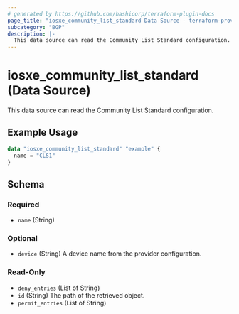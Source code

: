 ```yaml
---
# generated by https://github.com/hashicorp/terraform-plugin-docs
page_title: "iosxe_community_list_standard Data Source - terraform-provider-iosxe"
subcategory: "BGP"
description: |-
  This data source can read the Community List Standard configuration.
---
```


# iosxe_community_list_standard (Data Source)

This data source can read the Community List Standard configuration.

## Example Usage

```terraform
data "iosxe_community_list_standard" "example" {
  name = "CLS1"
}
```

<!-- schema generated by tfplugindocs -->
## Schema

### Required

- `name` (String)

### Optional

- `device` (String) A device name from the provider configuration.

### Read-Only

- `deny_entries` (List of String)
- `id` (String) The path of the retrieved object.
- `permit_entries` (List of String)
